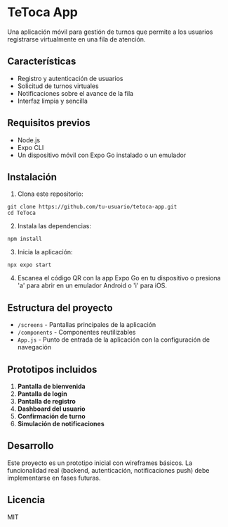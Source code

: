 # TeToca App

Una aplicación móvil para gestión de turnos que permite a los usuarios registrarse virtualmente en una fila de atención.

## Características

- Registro y autenticación de usuarios
- Solicitud de turnos virtuales
- Notificaciones sobre el avance de la fila
- Interfaz limpia y sencilla

## Requisitos previos

- Node.js
- Expo CLI
- Un dispositivo móvil con Expo Go instalado o un emulador

## Instalación

1. Clona este repositorio:

```
git clone https://github.com/tu-usuario/tetoca-app.git
cd TeToca
```

2. Instala las dependencias:

```
npm install
```

3. Inicia la aplicación:

```
npx expo start
```

4. Escanea el código QR con la app Expo Go en tu dispositivo o presiona 'a' para abrir en un emulador Android o 'i' para iOS.

## Estructura del proyecto

- `/screens` - Pantallas principales de la aplicación
- `/components` - Componentes reutilizables
- `App.js` - Punto de entrada de la aplicación con la configuración de navegación

## Prototipos incluidos

1. **Pantalla de bienvenida**
2. **Pantalla de login**
3. **Pantalla de registro**
4. **Dashboard del usuario**
5. **Confirmación de turno**
6. **Simulación de notificaciones**

## Desarrollo

Este proyecto es un prototipo inicial con wireframes básicos. La funcionalidad real (backend, autenticación, notificaciones push) debe implementarse en fases futuras.

## Licencia

MIT
